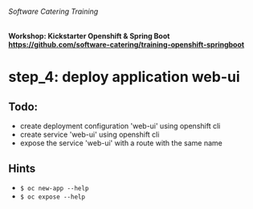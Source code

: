 ###### Software Catering Training
#### Workshop: Kickstarter Openshift & Spring Boot  https://github.com/software-catering/training-openshift-springboot
# step_4: deploy application web-ui

## Todo:
* create deployment configuration 'web-ui' using openshift cli
* create service 'web-ui' using openshift cli
* expose the service 'web-ui' with a route with the same name

## Hints
* `$ oc new-app --help`
* `$ oc expose --help`
